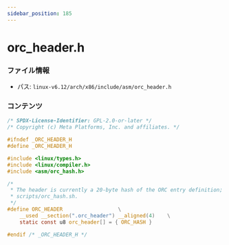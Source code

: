 ```yaml
---
sidebar_position: 185
---
```

# orc_header.h

### ファイル情報

- パス: `linux-v6.12/arch/x86/include/asm/orc_header.h`

### コンテンツ

```h
/* SPDX-License-Identifier: GPL-2.0-or-later */
/* Copyright (c) Meta Platforms, Inc. and affiliates. */

#ifndef _ORC_HEADER_H
#define _ORC_HEADER_H

#include <linux/types.h>
#include <linux/compiler.h>
#include <asm/orc_hash.h>

/*
 * The header is currently a 20-byte hash of the ORC entry definition; see
 * scripts/orc_hash.sh.
 */
#define ORC_HEADER					\
	__used __section(".orc_header") __aligned(4)	\
	static const u8 orc_header[] = { ORC_HASH }

#endif /* _ORC_HEADER_H */

```
